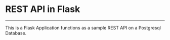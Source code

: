 # REST API in Flask

------
This is a Flask Application functions as a sample REST API on a Postgresql Database.
